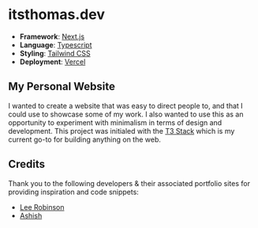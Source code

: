 # itsthomas.dev

- **Framework**: [Next.js](https://nextjs.org/)
- **Language**: [Typescript](https://www.typescriptlang.org/)
- **Styling**: [Tailwind CSS](https://tailwindcss.com)
- **Deployment**: [Vercel](https://vercel.com)

## My Personal Website

I wanted to create a website that was easy to direct people to, and that I could use to showcase some of my work. I also wanted to use this as an opportunity to experiment with minimalism in terms of design and development. This project was initialed with the [T3 Stack](https://create.t3.gg/) which is my current go-to for building anything on the web.

## Credits

Thank you to the following developers & their associated portfolio sites for providing inspiration and code snippets:

- [Lee Robinson](https://github.com/leerob/leerob.io)
- [Ashish](https://github.com/asrvd/asrvd.me)
